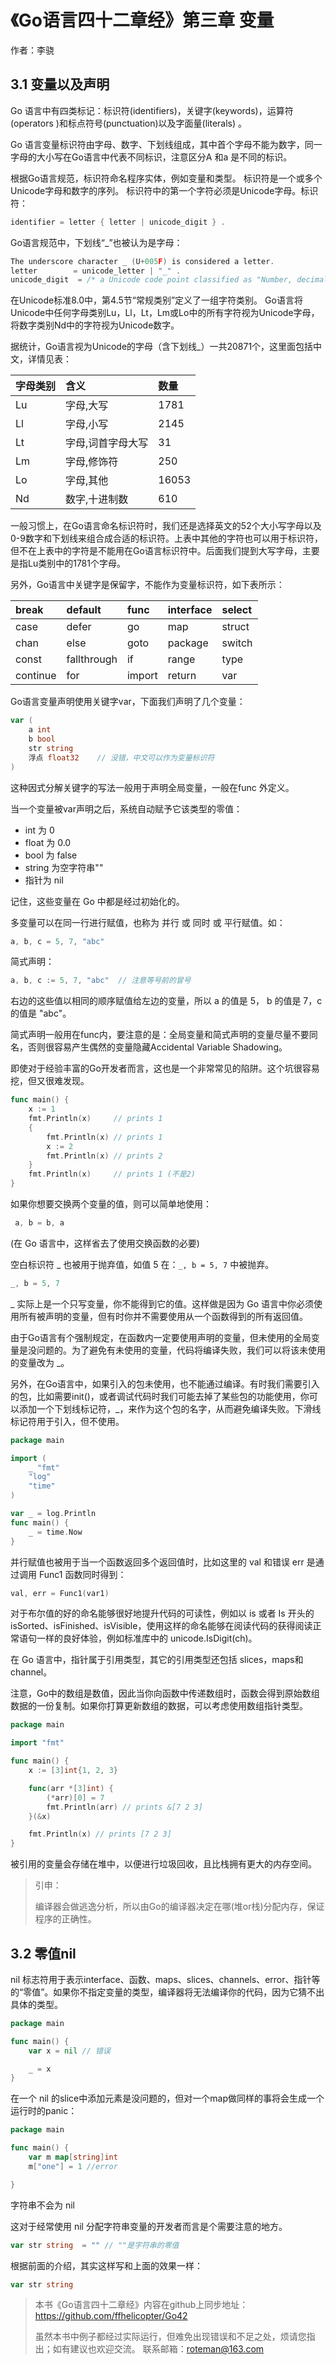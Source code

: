 # 《Go语言四十二章经》第三章 变量

作者：李骁

## 3.1 变量以及声明

Go 语言中有四类标记：标识符(identifiers)，关键字(keywords)，运算符(operators )和标点符号(punctuation)以及字面量(literals) 。

Go 语言变量标识符由字母、数字、下划线组成，其中首个字母不能为数字，同一字母的大小写在Go语言中代表不同标识，注意区分A 和a 是不同的标识。

根据Go语言规范，标识符命名程序实体，例如变量和类型。 标识符是一个或多个Unicode字母和数字的序列。 标识符中的第一个字符必须是Unicode字母。标识符：

```Go
identifier = letter { letter | unicode_digit } .
```

Go语言规范中，下划线“_”也被认为是字母：

```Go
The underscore character _ (U+005F) is considered a letter.
letter        = unicode_letter | "_" .
unicode_digit  = /* a Unicode code point classified as "Number, decimal digit" */ .
```

在Unicode标准8.0中，第4.5节“常规类别”定义了一组字符类别。 Go语言将Unicode中任何字母类别Lu，Ll，Lt，Lm或Lo中的所有字符视为Unicode字母，将数字类别Nd中的字符视为Unicode数字。

据统计，Go语言视为Unicode的字母（含下划线_）一共20871个，这里面包括中文，详情见表：

|字母类别	|含义	|数量|
|:--|:--|:--|
|Lu	|字母,大写	|1781|
|Ll	|字母,小写	|2145|
|Lt	|字母,词首字母大写	|31|
|Lm	|字母,修饰符	|250|
|Lo	|字母,其他	|16053|
|Nd	|数字,十进制数	|610|

一般习惯上，在Go语言命名标识符时，我们还是选择英文的52个大小写字母以及0-9数字和下划线来组合成合适的标识符。上表中其他的字符也可以用于标识符，但不在上表中的字符是不能用在Go语言标识符中。后面我们提到大写字母，主要是指Lu类别中的1781个字母。

另外，Go语言中关键字是保留字，不能作为变量标识符，如下表所示：


 
|break        	|default      	|func         	|interface|    	select|
|:--|:--|:--|:--|:--|
|case         	|defer        	|go           	|map       |   	struct|
|chan         	|else         	|goto         	|package    |  	switch|
|const        	|fallthrough  	|if           	|range      |  	type|
|continue     	|for          	|import       	|return     |  	var|

Go语言变量声明使用关键字var，下面我们声明了几个变量：

```Go
var (
    a int
    b bool
    str string
    浮点 float32    // 没错，中文可以作为变量标识符
)
```

这种因式分解关键字的写法一般用于声明全局变量，一般在func 外定义。

当一个变量被var声明之后，系统自动赋予它该类型的零值：

* int   为 0
* float  为 0.0
* bool  为 false
* string 为空字符串""
* 指针为 nil

记住，这些变量在 Go 中都是经过初始化的。

多变量可以在同一行进行赋值，也称为 并行 或 同时 或 平行赋值。如：

```Go
a, b, c = 5, 7, "abc"
```

简式声明：

```Go
a, b, c := 5, 7, "abc"  // 注意等号前的冒号
```
右边的这些值以相同的顺序赋值给左边的变量，所以 a 的值是 5， b 的值是 7，c 的值是 "abc"。

简式声明一般用在func内，要注意的是：全局变量和简式声明的变量尽量不要同名，否则很容易产生偶然的变量隐藏Accidental Variable Shadowing。

即使对于经验丰富的Go开发者而言，这也是一个非常常见的陷阱。这个坑很容易挖，但又很难发现。

```Go
func main() {  
    x := 1
    fmt.Println(x)     // prints 1
    {
        fmt.Println(x) // prints 1
        x := 2
        fmt.Println(x) // prints 2
    }
    fmt.Println(x)     // prints 1 (不是2)
}
```
如果你想要交换两个变量的值，则可以简单地使用：

```Go
 a, b = b, a  
```
 (在 Go 语言中，这样省去了使用交换函数的必要)

空白标识符 _ 也被用于抛弃值，如值 5 在：``_, b = 5, 7`` 中被抛弃。

```Go
_, b = 5, 7
```
_ 实际上是一个只写变量，你不能得到它的值。这样做是因为 Go 语言中你必须使用所有被声明的变量，但有时你并不需要使用从一个函数得到的所有返回值。

由于Go语言有个强制规定，在函数内一定要使用声明的变量，但未使用的全局变量是没问题的。为了避免有未使用的变量，代码将编译失败，我们可以将该未使用的变量改为 _。

另外，在Go语言中，如果引入的包未使用，也不能通过编译。有时我们需要引入的包，比如需要init()，或者调试代码时我们可能去掉了某些包的功能使用，你可以添加一个下划线标记符，_，来作为这个包的名字，从而避免编译失败。下滑线标记符用于引入，但不使用。

```Go
package main

import (  
    _ "fmt"
    "log"
    "time"
)

var _ = log.Println
func main() {  
    _ = time.Now
}
```
并行赋值也被用于当一个函数返回多个返回值时，比如这里的 val 和错误 err 是通过调用 Func1 函数同时得到：

```Go
val, err = Func1(var1)
```
对于布尔值的好的命名能够很好地提升代码的可读性，例如以 is 或者 Is 开头的 isSorted、isFinished、isVisible，使用这样的命名能够在阅读代码的获得阅读正常语句一样的良好体验，例如标准库中的 unicode.IsDigit(ch)。

在 Go 语言中，指针属于引用类型，其它的引用类型还包括 slices，maps和 channel。

注意，Go中的数组是数值，因此当你向函数中传递数组时，函数会得到原始数组数据的一份复制。如果你打算更新数组的数据，可以考虑使用数组指针类型。

```Go
package main

import "fmt"

func main() {  
    x := [3]int{1, 2, 3}

    func(arr *[3]int) {
        (*arr)[0] = 7
        fmt.Println(arr) // prints &[7 2 3]
    }(&x)

    fmt.Println(x) // prints [7 2 3]
}
```
被引用的变量会存储在堆中，以便进行垃圾回收，且比栈拥有更大的内存空间。

>引申：
>
>编译器会做逃逸分析，所以由Go的编译器决定在哪(堆or栈)分配内存，保证程序的正确性。

## 3.2 零值nil
nil 标志符用于表示interface、函数、maps、slices、channels、error、指针等的“零值”。如果你不指定变量的类型，编译器将无法编译你的代码，因为它猜不出具体的类型。

```Go
package main

func main() {  
    var x = nil // 错误

    _ = x
}
```
在一个 nil 的slice中添加元素是没问题的，但对一个map做同样的事将会生成一个运行时的panic：

```Go
package main

func main() {  
    var m map[string]int
    m["one"] = 1 //error

}
```
字符串不会为 nil

这对于经常使用 nil 分配字符串变量的开发者而言是个需要注意的地方。

```Go
var str string  = "" // ""是字符串的零值
```
根据前面的介绍，其实这样写和上面的效果一样：

```Go
var str string
```


>本书《Go语言四十二章经》内容在github上同步地址：https://github.com/ffhelicopter/Go42
>
>
>虽然本书中例子都经过实际运行，但难免出现错误和不足之处，烦请您指出；如有建议也欢迎交流。
>联系邮箱：roteman@163.com
